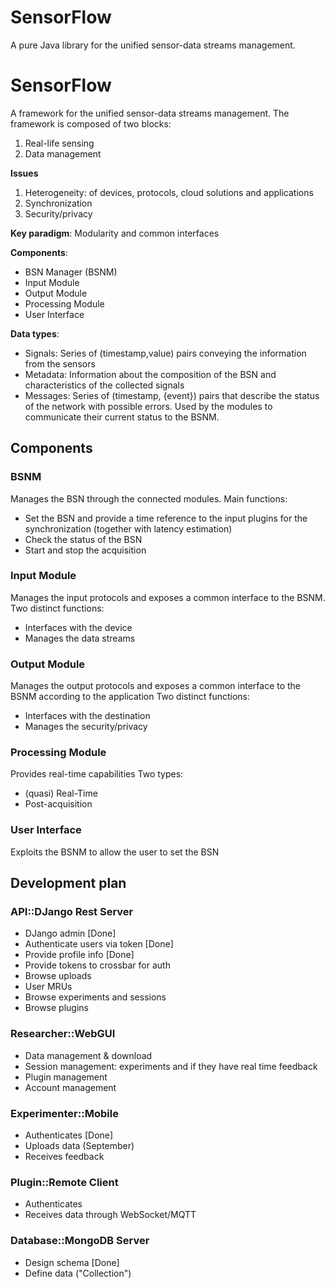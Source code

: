 # SensorFlow
A pure Java library for the unified sensor-data streams management.
# SensorFlow
A framework for the unified sensor-data streams management.
The framework is composed of two blocks:
1. Real-life sensing
2. Data management

**Issues**
1. Heterogeneity: of devices, protocols, cloud solutions and applications
2. Synchronization
3. Security/privacy

**Key paradigm**: Modularity and common interfaces

**Components**:
* BSN Manager (BSNM)
* Input Module
* Output Module
* Processing Module
* User Interface

**Data types**:
* Signals: Series of (timestamp,value) pairs conveying the information from the sensors
* Metadata: Information about the composition of the BSN and characteristics of the collected signals
* Messages: Series of (timestamp, {event}) pairs that describe the status of the network with possible errors. Used by the modules to communicate their current status to the BSNM.

## Components
### BSNM
Manages the BSN through the connected modules.
Main functions:
* Set the BSN and provide a time reference to the input plugins for the synchronization (together with latency estimation)
* Check the status of the BSN
* Start and stop the acquisition

### Input Module
Manages the input protocols and exposes a common interface to the BSNM.
Two distinct functions:
* Interfaces with the device
* Manages the data streams

### Output Module
Manages the output protocols and exposes a common interface to the BSNM according to the application
Two distinct functions:
* Interfaces with the destination
* Manages the security/privacy

### Processing Module
Provides real-time capabilities
Two types:
* (quasi) Real-Time
* Post-acquisition

### User Interface
Exploits the BSNM to allow the user to set the BSN

## Development plan
### API::DJango Rest Server
* DJango admin [Done]
* Authenticate users via token [Done]
* Provide profile info [Done]
* Provide tokens to crossbar for auth
* Browse uploads
* User MRUs
* Browse experiments and sessions
* Browse plugins

### Researcher::WebGUI
* Data management & download
* Session management: experiments and if they have real time feedback
* Plugin management
* Account management

### Experimenter::Mobile
* Authenticates [Done]
* Uploads data (September)
* Receives feedback

### Plugin::Remote Client
* Authenticates
* Receives data through WebSocket/MQTT

### Database::MongoDB Server
* Design schema [Done]
* Define data ("Collection")
